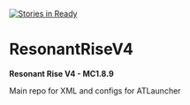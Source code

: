 [![Stories in Ready](https://badge.waffle.io/Resonant-Rise/ResonantRiseV4.png?label=ready&title=Ready)](https://waffle.io/Resonant-Rise/ResonantRiseV4)
# ResonantRiseV4
**Resonant Rise V4 - MC1.8.9**

Main repo for XML and configs for ATLauncher
